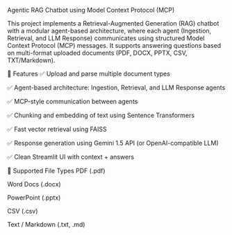 Agentic RAG Chatbot using Model Context Protocol (MCP)

This project implements a Retrieval-Augmented Generation (RAG) chatbot with a modular agent-based architecture, where each agent (Ingestion, Retrieval, and LLM Response) communicates using structured Model Context Protocol (MCP) messages.
It supports answering questions based on multi-format uploaded documents (PDF, DOCX, PPTX, CSV, TXT/Markdown).



🧠 Features
✅ Upload and parse multiple document types

✅ Agent-based architecture: Ingestion, Retrieval, and LLM Response agents

✅ MCP-style communication between agents

✅ Chunking and embedding of text using Sentence Transformers

✅ Fast vector retrieval using FAISS

✅ Response generation using Gemini 1.5 API (or OpenAI-compatible LLM)

✅ Clean Streamlit UI with context + answers











📂 Supported File Types
PDF (.pdf)

Word Docs (.docx)

PowerPoint (.pptx)

CSV (.csv)

Text / Markdown (.txt, .md)

